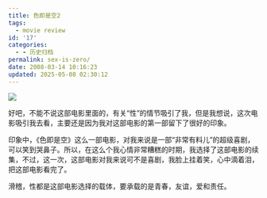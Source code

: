```yaml
---
title: 色即是空2
tags:
  - movie review
id: '17'
categories:
  - - 历史归档
permalink: sex-is-zero/
date: 2008-03-14 10:16:23
updated: 2025-05-08 02:30:12
---
```


[![](http://lh5.google.com/TangChao.ZJU/R9PjMktfoAI/AAAAAAAAAJs/DLEs2d-_C74/s144/SexIsZero.jpg)](http://picasaweb.google.com/TangChao.ZJU/nLWIF/photo#5175730201931259906)

好吧，不能不说这部电影里面的，有关“性”的情节吸引了我，但是我想说，这次电影吸引我去看，主要还是因为我对这部电影的第一部留下了很好的印象。

印象中，《色即是空》这么一部电影，对我来说是一部“非常有料儿”的超级喜剧，可以笑到哭鼻子。所以，在这么个我心情非常糟糕的时期，我选择了这部电影的续集，不过，这一次，这部电影对我来说可不是喜剧，我脸上挂着笑，心中滴着泪，把这部电影看完了。

滑稽，性都是这部电影选择的载体，要承载的是青春，友谊，爱和责任。